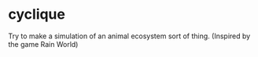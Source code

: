# cyclique
Try to make a simulation of an animal ecosystem sort of thing. (Inspired by the game Rain World)
